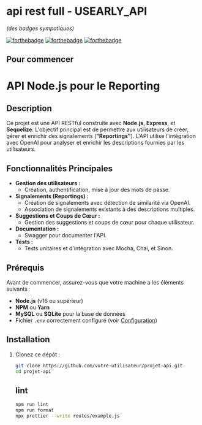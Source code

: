 # api rest full - USEARLY_API

_(des badges sympatiques)_

[![forthebadge](https://forthebadge.com/images/badges/made-with-crayons.svg)](http://forthebadge.com) [![forthebadge](https://forthebadge.com/images/badges/built-with-love.svg)](http://forthebadge.com) [![forthebadge](https://forthebadge.com/images/badges/powered-by-electricity.svg)](https://forthebadge.com)

## Pour commencer

# API Node.js pour le Reporting

## Description

Ce projet est une API RESTful construite avec **Node.js**, **Express**, et **Sequelize**. L'objectif principal est de permettre aux utilisateurs de créer, gérer et enrichir des signalements (**"Reportings"**). L'API utilise l'intégration avec OpenAI pour analyser et enrichir les descriptions fournies par les utilisateurs.

## Fonctionnalités Principales

- **Gestion des utilisateurs :**
  - Création, authentification, mise à jour des mots de passe.
- **Signalements (Reportings) :**
  - Création de signalements avec détection de similarité via OpenAI.
  - Association de signalements existants à des descriptions multiples.
- **Suggestions et Coups de Cœur :**
  - Gestion des suggestions et coups de cœur pour chaque utilisateur.
- **Documentation :**
  - Swagger pour documenter l'API.
- **Tests :**
  - Tests unitaires et d'intégration avec Mocha, Chai, et Sinon.

## Prérequis

Avant de commencer, assurez-vous que votre machine a les éléments suivants :

- **Node.js** (v16 ou supérieur)
- **NPM** ou **Yarn**
- **MySQL** ou **SQLite** pour la base de données
- Fichier `.env` correctement configuré (voir [Configuration](#configuration))

## Installation

1. Clonez ce dépôt :

   ```bash
   git clone https://github.com/votre-utilisateur/projet-api.git
   cd projet-api
   ```

   ## lint

   ```bash
   npm run lint
   npm run format
   npx prettier --write routes/example.js
   ```
